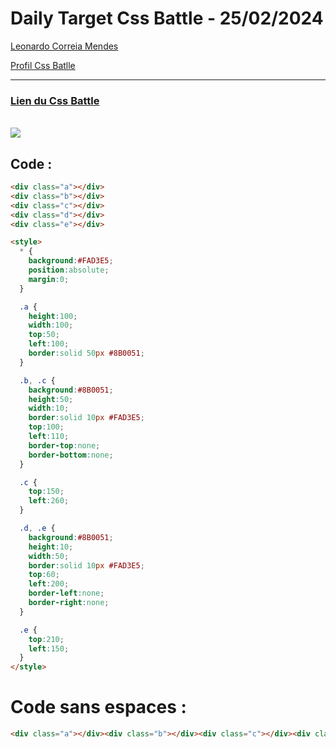 # Daily Target Css Battle - 25/02/2024

[Leonardo Correia Mendes](https://github.com/leonardo-correiamendes)

[Profil Css Batlle](https://cssbattle.dev/player/PxahljaEJJesW2q41DyRFOpJIt73)

<hr>

### [Lien du Css Battle](https://cssbattle.dev/play/r0d4Cs5691ibmq1UbnTC)
<br>

<img src="https://firebasestorage.googleapis.com/v0/b/cssbattleapp.appspot.com/o/user%2Fummd3POvEDfFyeFvVdOMG3OOrwE2%2Ftargets%2Ftarget_pYkKXWC.png?alt=media">

<br>


## Code : 
```html
<div class="a"></div>
<div class="b"></div>
<div class="c"></div>
<div class="d"></div>
<div class="e"></div>

<style>
  * {
    background:#FAD3E5;
    position:absolute;
    margin:0;
  }

  .a {
    height:100;
    width:100;
    top:50;
    left:100;
    border:solid 50px #8B0051;
  }

  .b, .c {
    background:#8B0051;
    height:50;
    width:10;
    border:solid 10px #FAD3E5;
    top:100;
    left:110;
    border-top:none;
    border-bottom:none;
  }

  .c {
    top:150;
    left:260;
  }

  .d, .e {
    background:#8B0051;
    height:10;
    width:50;
    border:solid 10px #FAD3E5;
    top:60;
    left:200;
    border-left:none;
    border-right:none;
  }

  .e {
    top:210;
    left:150;
  }
</style>
```

# Code sans espaces : 

```html
<div class="a"></div><div class="b"></div><div class="c"></div><div class="d"></div><div class="e"></div><style>*{background:#FAD3E5;position:absolute;margin:0;}.a{height:100;width:100;top:50;left:100;border:solid 50px #8B0051;}.b,.c{background:#8B0051;height:50;width:10;border:solid 10px #FAD3E5;top:100;left:110;border-top:none;border-bottom:none;}.c{top:150;left:260;}.d,.e{background:#8B0051;height:10;width:50;border:solid 10px #FAD3E5;top:60;left:200;border-left:none;border-right:none;}.e{top:210;left:150;}</style>
```
